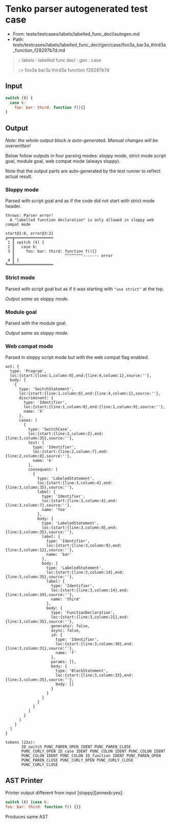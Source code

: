 # Tenko parser autogenerated test case

- From: tests/testcases/labels/labelled_func_decl/autogen.md
- Path: tests/testcases/labels/labelled_func_decl/gen/case/foo3a_bar3a_third3a_function_f28297b7d.md

> :: labels : labelled func decl : gen : case
>
> ::> foo3a bar3a third3a function f28297b7d

## Input


`````js
switch (X) {
  case k:
    foo: bar: third: function f(){}
}
`````

## Output

_Note: the whole output block is auto-generated. Manual changes will be overwritten!_

Below follow outputs in four parsing modes: sloppy mode, strict mode script goal, module goal, web compat mode (always sloppy).

Note that the output parts are auto-generated by the test runner to reflect actual result.

### Sloppy mode

Parsed with script goal and as if the code did not start with strict mode header.

`````
throws: Parser error!
  A "labelled function declaration" is only allowed in sloppy web compat mode

start@1:0, error@3:21
╔══╦═════════════════
 1 ║ switch (X) {
 2 ║   case k:
 3 ║     foo: bar: third: function f(){}
   ║                      ^^^^^^^^------- error
 4 ║ }
╚══╩═════════════════

`````

### Strict mode

Parsed with script goal but as if it was starting with `"use strict"` at the top.

_Output same as sloppy mode._

### Module goal

Parsed with the module goal.

_Output same as sloppy mode._

### Web compat mode

Parsed in sloppy script mode but with the web compat flag enabled.

`````
ast: {
  type: 'Program',
  loc:{start:{line:1,column:0},end:{line:4,column:1},source:''},
  body: [
    {
      type: 'SwitchStatement',
      loc:{start:{line:1,column:0},end:{line:4,column:1},source:''},
      discriminant: {
        type: 'Identifier',
        loc:{start:{line:1,column:8},end:{line:1,column:9},source:''},
        name: 'X'
      },
      cases: [
        {
          type: 'SwitchCase',
          loc:{start:{line:2,column:2},end:{line:3,column:35},source:''},
          test: {
            type: 'Identifier',
            loc:{start:{line:2,column:7},end:{line:2,column:8},source:''},
            name: 'k'
          },
          consequent: [
            {
              type: 'LabeledStatement',
              loc:{start:{line:3,column:4},end:{line:3,column:35},source:''},
              label: {
                type: 'Identifier',
                loc:{start:{line:3,column:4},end:{line:3,column:7},source:''},
                name: 'foo'
              },
              body: {
                type: 'LabeledStatement',
                loc:{start:{line:3,column:9},end:{line:3,column:35},source:''},
                label: {
                  type: 'Identifier',
                  loc:{start:{line:3,column:9},end:{line:3,column:12},source:''},
                  name: 'bar'
                },
                body: {
                  type: 'LabeledStatement',
                  loc:{start:{line:3,column:14},end:{line:3,column:35},source:''},
                  label: {
                    type: 'Identifier',
                    loc:{start:{line:3,column:14},end:{line:3,column:19},source:''},
                    name: 'third'
                  },
                  body: {
                    type: 'FunctionDeclaration',
                    loc:{start:{line:3,column:21},end:{line:3,column:35},source:''},
                    generator: false,
                    async: false,
                    id: {
                      type: 'Identifier',
                      loc:{start:{line:3,column:30},end:{line:3,column:31},source:''},
                      name: 'f'
                    },
                    params: [],
                    body: {
                      type: 'BlockStatement',
                      loc:{start:{line:3,column:33},end:{line:3,column:35},source:''},
                      body: []
                    }
                  }
                }
              }
            }
          ]
        }
      ]
    }
  ]
}

tokens (22x):
       ID_switch PUNC_PAREN_OPEN IDENT PUNC_PAREN_CLOSE
       PUNC_CURLY_OPEN ID_case IDENT PUNC_COLON IDENT PUNC_COLON IDENT
       PUNC_COLON IDENT PUNC_COLON ID_function IDENT PUNC_PAREN_OPEN
       PUNC_PAREN_CLOSE PUNC_CURLY_OPEN PUNC_CURLY_CLOSE
       PUNC_CURLY_CLOSE
`````


## AST Printer

Printer output different from input [sloppy][annexb:yes]:

````js
switch (X) {case k:
foo: bar: third: function f() {}}
````

Produces same AST
